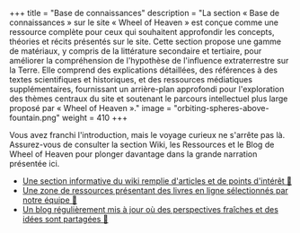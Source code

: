 +++
title = "Base de connaissances"
description = "La section « Base de connaissances » sur le site « Wheel of Heaven » est conçue comme une ressource complète pour ceux qui souhaitent approfondir les concepts, théories et récits présentés sur le site. Cette section propose une gamme de matériaux, y compris de la littérature secondaire et tertiaire, pour améliorer la compréhension de l'hypothèse de l'influence extraterrestre sur la Terre. Elle comprend des explications détaillées, des références à des textes scientifiques et historiques, et des ressources médiatiques supplémentaires, fournissant un arrière-plan approfondi pour l'exploration des thèmes centraux du site et soutenant le parcours intellectuel plus large proposé par « Wheel of Heaven »."
image = "orbiting-spheres-above-fountain.png"
weight = 410
+++

Vous avez franchi l'introduction, mais le voyage curieux ne s'arrête pas là. Assurez-vous de consulter la section Wiki, les Ressources et le Blog de Wheel of Heaven pour plonger davantage dans la grande narration présentée ici.

- [Une section informative du wiki remplie d'articles et de points d'intérêt 🔗](../../../wiki/)
- [Une zone de ressources présentant des livres en ligne sélectionnés par notre équipe 🔗](../../../library/)
- [Un blog régulièrement mis à jour où des perspectives fraîches et des idées sont partagées 🔗](../../../articles/)